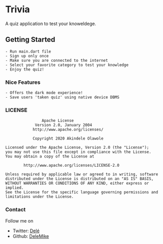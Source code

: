 # Trivia

A quiz application to test your knoweldege.

## Getting Started

    - Run main.dart file
    - Sign up only once
    - Make sure you are connected to the internet
    - Select your favorite category to test your knowledge
    - Enjoy the quiz!

### Nice Features

    - Offers the dark mode experience!
    - Save users 'taken quiz' using native device DBMS

### LICENSE

                    Apache License
                 Version 2.0, January 2004
                http://www.apache.org/licenses/

                Copyright 2020 Akindele Olawole

    Licensed under the Apache License, Version 2.0 (the "License");
    you may not use this file except in compliance with the License.
    You may obtain a copy of the License at

            http://www.apache.org/licenses/LICENSE-2.0

    Unless required by applicable law or agreed to in writing, software
    distributed under the License is distributed on an "AS IS" BASIS,
    WITHOUT WARRANTIES OR CONDITIONS OF ANY KIND, either express or implied.
    See the License for the specific language governing permissions and
    limitations under the License.

### Contact

Follow me on

- Twitter: [Delé](https://twitter.com/_Akindele_Mike)
- Github: [DeleMike](https://github.com/DeleMike)
